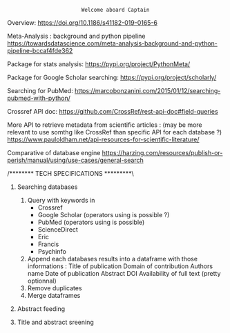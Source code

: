 							Welcome aboard Captain

Overview:
https://doi.org/10.1186/s41182-019-0165-6

Meta-Analysis : background and python pipeline
https://towardsdatascience.com/meta-analysis-background-and-python-pipeline-bccaf4fde362

Package for stats analysis:
https://pypi.org/project/PythonMeta/

Package for Google Scholar searching:
https://pypi.org/project/scholarly/

Searching for PubMed:
https://marcobonzanini.com/2015/01/12/searching-pubmed-with-python/

Crossref API doc:
https://github.com/CrossRef/rest-api-doc#field-queries

More API to retrieve metadata from scientific articles :
(may be more relevant to use somthg like CrossRef than specific API for each database ?)
https://www.pauloldham.net/api-resources-for-scientific-literature/

Comparative of database engine
https://harzing.com/resources/publish-or-perish/manual/using/use-cases/general-search


/******** TECH SPECIFICATIONS *********\

1. Searching databases
	1. Query with keywords in
		- Crossref
		- Google Scholar (operators using is possible ?)
		- PubMed (operators using is possible)
		- ScienceDirect
		- Eric
		- Francis
		- Psychinfo
	2. Append each databases results into a dataframe with those informations :
		Title of publication
		Domain of contribution
		Authors name
		Date of publication
		Abstract
		DOI
		Availability of full text (pretty optionnal)
	3. Remove duplicates
	4. Merge dataframes

2. Abstract feeding

3. Title and abstract sreening

